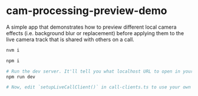 # cam-processing-preview-demo

A simple app that demonstrates how to preview different local camera effects (i.e. background blur or replacement) before applying them to the live camera track that is shared with others on a call.

```bash
nvm i

npm i

# Run the dev server. It'll tell you what localhost URL to open in your browser.
npm run dev

# Now, edit `setupLiveCallClient()` in call-clients.ts to use your own Daily room url.
```
